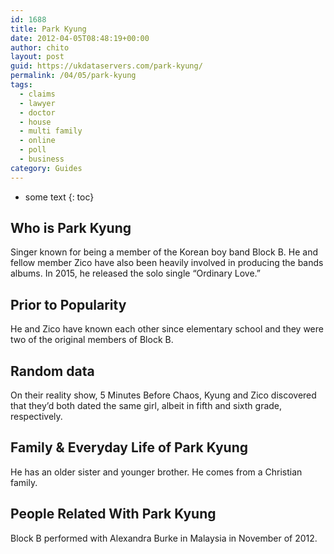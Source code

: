 ```yaml
---
id: 1688
title: Park Kyung
date: 2012-04-05T08:48:19+00:00
author: chito
layout: post
guid: https://ukdataservers.com/park-kyung/
permalink: /04/05/park-kyung
tags:
  - claims
  - lawyer
  - doctor
  - house
  - multi family
  - online
  - poll
  - business
category: Guides
---
```


* some text
{: toc}
          
          
## Who is  Park Kyung
                  
                  
                  
Singer known for being a member of the Korean boy band Block B. He and fellow member Zico have also been heavily involved in producing the bands albums. In 2015, he released the solo single &#8220;Ordinary Love.&#8221;
                  
                
                
                
## Prior to Popularity 
                  
                  
                  
He and Zico have known each other since elementary school and they were two of the original members of Block B.
                  
                
                
                
## Random data 
                  
                  
                  
On their reality show, 5 Minutes Before Chaos, Kyung and Zico discovered that they&#8217;d both dated the same girl, albeit in fifth and sixth grade, respectively.
                  
                
                
                
## Family & Everyday Life of Park Kyung
                  
                  
                  
He has an older sister and younger brother. He comes from a Christian family.
                  
                
                
                
## People Related With  Park Kyung
                  
                  
                  
Block B performed with Alexandra Burke in Malaysia in November of 2012.
                  
                
              
            
          
          
          
    
    
  
